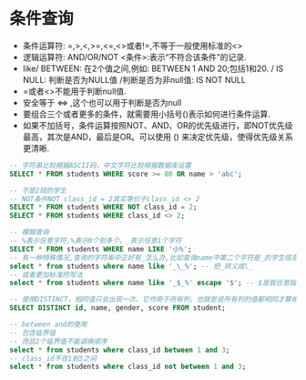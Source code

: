 # 条件查询

- 条件运算符: =,>,<,>=,<=,<>或者!=,不等于一般使用标准的<>
- 逻辑运算符: AND/OR/NOT <条件>:表示“不符合该条件”的记录.
- like/ BETWEEN: 在2个值之间,例如: BETWEEN 1 AND 20;包括1和20. /  IS NULL: 判断是否为NULL值 /判断是否为非null值: IS NOT NULL
- =或者<>不能用于判断null值.
- 安全等于 <=> ,这个也可以用于判断是否为null
- 要组合三个或者更多的条件，就需要用小括号()表示如何进行条件运算.
- 如果不加括号，条件运算按照NOT、AND、OR的优先级进行，即NOT优先级最高，其次是AND，最后是OR。可以使用 () 来决定优先级，使得优先级关系更清晰.

```sql
-- 字符串比较根据ASCII码，中文字符比较根据数据库设置
SELECT * FROM students WHERE score >= 80 OR name > 'abc';

-- 不是2班的学生
-- NOT条件NOT class_id = 2其实等价于class_id <> 2
SELECT * FROM students WHERE NOT class_id = 2;
SELECT * FROM students WHERE class_id <> 2;

-- 模糊查询
-- %表示任意字符,%表示0个到多个，_表示任意1个字符
SELECT * FROM students WHERE name LIKE '小%';
-- 有一种特殊情况,查询的字符串中正好有_怎么办,比如查询name中第二个字符是_的学生信息
select * from students where name like '_\_%'; -- 把_转义成\_
-- 或者更加标准的写法
select * from students where name like '_$_%' escape '$'; -- $是我任意指定的,表示$_是_的转义字符,你可以用其他的特殊字符

-- 使用DISTINCT，相同值只会出现一次。它作用于所有列，也就是说所有列的值都相同才算相同。
SELECT DISTINCT id, name, gender, score FROM student;

-- between and的使用
-- 包含临界值
-- 而且2个临界值不能调换顺序
select * from students where class_id between 1 and 3;
-- class_id不在1到3之间
select * from students where class_id not between 1 and 3;
```
